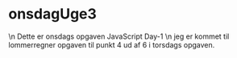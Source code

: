 # onsdagUge3
 \n
Dette er onsdags opgaven JavaScript Day-1
\n
jeg er kommet til lommerregner opgaven til punkt 4 ud af 6 i torsdags opgaven.

